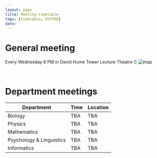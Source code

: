 ```yaml
---
layout: page
title: Meeting timetable
tags: [timetable, EUYSRA]
date:
---
```

# General meeting

Every Wednesday 6 PM in David Hume Tower Lecture Theatre C
![map](https://ibb.co/itAQE9)

 <br>  <!--  Space between -->

# Department meetings

| Department               | Time             | Location     |
| -------------------------|------------------|--------------|
| Biology                  | TBA              | TBA          |
| Physics                  | TBA              | TBA          |
| Mathematics              | TBA              | TBA          |
| Psychology & Linguistics | TBA              | TBA          |
| Informatics              | TBA              | TBA          |
